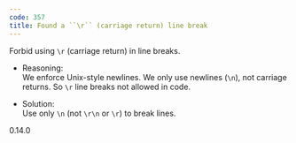 ```yaml
---
code: 357
title: Found a ``\r`` (carriage return) line break
---
```


Forbid using `\r` (carriage return) in line breaks.

  - Reasoning:  
    We enforce Unix-style newlines. We only use newlines (`\n`), not
    carriage returns. So `\r` line breaks not allowed in code.

  - Solution:  
    Use only `\n` (not `\r\n` or `\r`) to break lines.

<div class="versionadded">

0.14.0

</div>